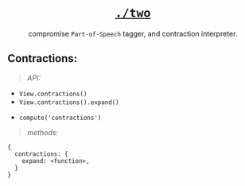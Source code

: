 <h1 align="center">
  <a href="https://github.com/spencermountain/compromise/tree/master/src/two"><code>./two</code></a>
</h1>
<p align="center">compromise <code>Part-of-Speech</code> tagger, and contraction interpreter.</p>

## Contractions:

> _API:_

- `View.contractions()`
- `View.contractions().expand()`

* `compute('contractions')`

> _methods:_

```
{
  contractions: {
    expand: <function>,
  }
}
```

